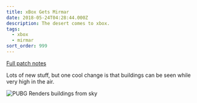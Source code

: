 ```yaml
---
title: xBox Gets Mirmar
date: 2018-05-24T04:28:44.000Z
description: The desert comes to xbox.
tags:
  - xbox
  - mirmar
sort_order: 999
---
```

[Full patch notes](https://forums.playbattlegrounds.com/topic/242318-xbox-game-preview-may-update/)

Lots of new stuff, but one cool change is that buildings can be seen while very
high in the air.

![PUBG Renders buildings from sky](/img/buildings_sky.jpg)
